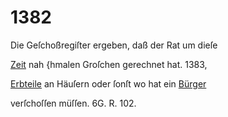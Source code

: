 # 1382

Die Geſchoßregiſter ergeben, daß der Rat um dieſe

[Zeit](../../register/worte/zeit.md) nah \{hmalen Groſchen gerechnet hat.
1383,

[Erbteile](../../register/worte/erbteile.md) an Häuſern oder ſonſt wo hat ein [Bürger](../../register/worte/bürger.md)

verſchoſſen müſſen. 6G. R. 102.
